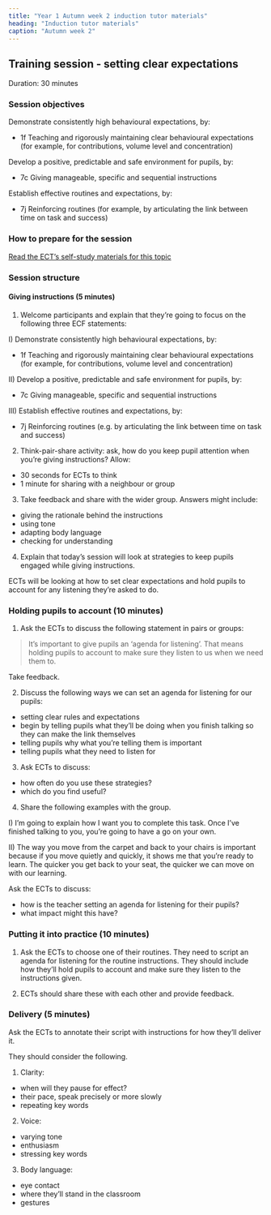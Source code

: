 ```yaml
---
title: "Year 1 Autumn week 2 induction tutor materials"
heading: "Induction tutor materials"
caption: "Autumn week 2"
---
```


## Training session - setting clear expectations

Duration: 30 minutes

### Session objectives

Demonstrate consistently high behavioural expectations, by:

- 1f Teaching and rigorously maintaining clear behavioural expectations (for example, for contributions, volume level and concentration)

Develop a positive, predictable and safe environment for pupils, by: 

- 7c Giving manageable, specific and sequential instructions

Establish effective routines and expectations, by: 

- 7j Reinforcing routines (for example, by articulating the link between time on task and success)

### How to prepare for the session

[Read the ECT’s self-study materials for this topic](education-development-trust/year-1-establishing-a-positive-climate-for-learning/autumn-week-2-ect-instructions/)

### Session structure

#### Giving instructions (5 minutes)

1. Welcome participants and explain that they’re going to focus on the following three ECF statements:

I) Demonstrate consistently high behavioural expectations, by:

- 1f Teaching and rigorously maintaining clear behavioural expectations (for example, for contributions, volume level and concentration)

II) Develop a positive, predictable and safe environment for pupils, by:

- 7c Giving manageable, specific and sequential instructions

III) Establish effective routines and expectations, by:

- 7j Reinforcing routines (e.g. by articulating the link between time on task and success)

2. Think-pair-share activity: ask, how do you keep pupil attention when you’re giving instructions?
Allow:

- 30 seconds for ECTs to think
- 1 minute for sharing with a neighbour or group

3. Take feedback and share with the wider group.
Answers might include:

- giving the rationale behind the instructions 
- using tone
- adapting body language
- checking for understanding

4. Explain that today’s session will look at strategies to keep pupils engaged while giving instructions.

ECTs will be looking at how to set clear expectations and hold pupils to account for any listening 	they’re asked to do.

### Holding pupils to account (10 minutes)

1. Ask the ECTs to discuss the following statement in pairs or groups:

>It’s important to give pupils an ‘agenda for listening’. That means holding pupils to account to make sure they listen to us when we need them to.

Take feedback.

2. Discuss the following ways we can set an agenda for listening for our pupils:

- setting clear rules and expectations
- begin by telling pupils what they’ll be doing when you finish talking so they can make the link themselves
- telling pupils why what you’re telling them is important
- telling pupils what they need to listen for

3.	Ask ECTs to discuss:

- how often do you use these strategies? 
- which do you find useful?

4. Share the following examples with the group.

I) I’m going to explain how I want you to complete this task. Once I’ve finished talking to you, you’re going to have a go on your own.

II)	The way you move from the carpet and back to your chairs is important because if you move quietly and quickly, it shows me that you’re ready to learn. The quicker you get back to your seat, the quicker we can move on with our learning.

Ask the ECTs to discuss:

- how is the teacher setting an agenda for listening for their pupils?
- what impact might this have?

### Putting it into practice (10 minutes)

1. Ask the ECTs to choose one of their routines. They need to script an agenda for listening for the routine instructions. They should include how they’ll hold pupils to account and make sure they listen to the instructions given.

2. ECTs should share these with each other and provide feedback.

### Delivery (5 minutes)

Ask the ECTs to annotate their script with instructions for how they’ll deliver it.

They should consider the following.

1. Clarity:

- when will they pause for effect? 
- their pace, speak precisely or more slowly 
- repeating key words

2. Voice:

- varying tone 
- enthusiasm 
- stressing key words

3. Body language: 

- eye contact 
- where they’ll stand in the classroom
- gestures
